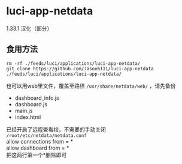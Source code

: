 # luci-app-netdata
1.33.1 汉化（部分）
## 食用方法  
```  
rm -rf ./feeds/luci/applications/luci-app-netdata/  
git clone https://github.com/Jason6111/luci-app-netdata ./feeds/luci/applications/luci-app-netdata/  
```  
也可以用web里文件，覆盖至路径 `/usr/share/netdata/web/` ，请先备份

 -  dashboard_info.js   
 -  dashboard.js   
 -  main.js   
 -  index.html  
  
已经开启了远程查看权，不需要的手动关闭  
`/root/etc/netdata/netdata.conf`  
allow connections from = *  
allow dashboard from = *  
把这两行第一个*删除即可
